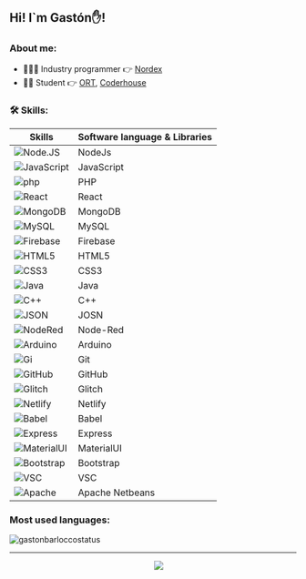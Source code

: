 ## Hi! I`m Gastón✋!

### About me:

- 👨‍💻🤖 Industry programmer 👉 [Nordex](https://www.nordex.com.uy)
- 👨‍🏫   Student 👉 [ORT](https://www.ort.edu.uy), [Coderhouse](https://www.coderhouse.com/)


### 🛠 Skills:

| Skills                                                                                                                           |   Software language & Libraries  |
| ---------------------------------------------------------------------------------------------------------------------------------| -------------------------------- |
| ![Node.JS](https://img.shields.io/badge/Node.js-339933?style=for-the-badge&logo=nodedotjs&logoColor=white)                       | NodeJs                           |
| ![JavaScript](https://img.shields.io/badge/JavaScript-323330?style=for-the-badge&logo=javascript&logoColor=F7DF1E)               | JavaScript                       |
| ![php](https://img.shields.io/badge/PHP-777BB4?style=for-the-badge&logo=php&logoColor=white)                                     | PHP                              |
| ![React](https://img.shields.io/badge/React-20232A?style=for-the-badge&logo=react&logoColor=61DAFB)                              | React                            |
| ![MongoDB](	https://img.shields.io/badge/MongoDB-4EA94B?style=for-the-badge&logo=mongodb&logoColor=white)                        | MongoDB                          |
| ![MySQL](https://img.shields.io/badge/MySQL-005C84?style=for-the-badge&logo=mysql&logoColor=white)                               | MySQL                            |
| ![Firebase](https://img.shields.io/badge/firebase-ffca28?style=for-the-badge&logo=firebase&logoColor=black)                      | Firebase                         |
| ![HTML5](https://img.shields.io/badge/HTML5-E34F26?style=for-the-badge&logo=html5&logoColor=white)                               | HTML5                            |
| ![CSS3](https://img.shields.io/badge/CSS3-1572B6?style=for-the-badge&logo=css3&logoColor=white)                                  | CSS3                             |
| ![Java](https://img.shields.io/badge/Java-ED8B00?style=for-the-badge&logo=java&logoColor=white)                                  | Java                             |
| ![C++](https://img.shields.io/badge/C%2B%2B-00599C?style=for-the-badge&logo=c%2B%2B&logoColor=white)                             | C++                              |
| ![JSON](https://img.shields.io/badge/json-5E5C5C?style=for-the-badge&logo=json&logoColor=white)                                  | JOSN                             |
| ![NodeRed](https://img.shields.io/badge/Node--Red-8F0000?style=for-the-badge&logo=nodered&logoColor=white)                       | Node-Red                         |
| ![Arduino](https://img.shields.io/badge/Arduino_IDE-00979D?style=for-the-badge&logo=arduino&logoColor=white)                     | Arduino                          |
| ![Gi](https://img.shields.io/badge/GIT-E44C30?style=for-the-badge&logo=git&logoColor=white)                                      | Git                              |
| ![GitHub](https://img.shields.io/badge/GitHub-100000?style=for-the-badge&logo=github&logoColor=white)                            | GitHub                           |
| ![Glitch](https://img.shields.io/badge/Glitch-2800ff?style=for-the-badge&logo=glitch&logoColor=white)                            | Glitch                           |
| ![Netlify](https://img.shields.io/badge/Netlify-00C7B7?style=for-the-badge&logo=netlify&logoColor=white)                         | Netlify                          |
| ![Babel](https://img.shields.io/badge/Babel-F9DC3E?style=for-the-badge&logo=babel&logoColor=white)                               | Babel                            |
| ![Express](https://img.shields.io/badge/Express.js-000000?style=for-the-badge&logo=express&logoColor=white)                      | Express                          |
| ![MaterialUI](https://img.shields.io/badge/Material%20UI-007FFF?style=for-the-badge&logo=mui&logoColor=white)                    | MaterialUI                       |
| ![Bootstrap](https://img.shields.io/badge/Bootstrap-563D7C?style=for-the-badge&logo=bootstrap&logoColor=white)                   | Bootstrap                        |
| ![VSC](https://img.shields.io/badge/Visual_Studio_Code-0078D4?style=for-the-badge&logo=visual%20studio%20code&logoColor=white)   | VSC                              |
| ![Apache](https://img.shields.io/badge/apache%20netbeans-1B6AC6?style=for-the-badge&logo=apache%20netbeans%20IDE&logoColor=white)| Apache Netbeans                  |




### Most used languages:

<p align='left'><img align="center" src="https://github-readme-stats.vercel.app/api/top-langs?username=GBarlocco&show_icons=true&locale=en&langs_count=8&theme=aura&layout=compact&hide=html,shell" alt="gastonbarloccostatus" /></p>

---

<p align='center'>
&nbsp;&nbsp;&nbsp;&nbsp;
  <a href="https://www.linkedin.com/in/gastón-barlocco-315756148/"><img src="https://img.shields.io/badge/linkedin-%230077B5.svg?&style=for-the-badge&logo=linkedin&logoColor=white" /></a>
</p>


